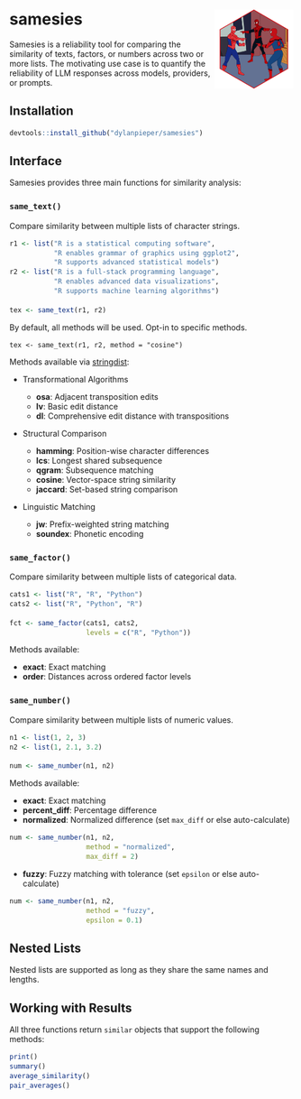 # samesies <img src="man/figures/samesies-hex.png" align="right" width="140"/>

Samesies is a reliability tool for comparing the similarity of texts, factors, or numbers across two or more lists. The motivating use case is to quantify the reliability of LLM responses across models, providers, or prompts.

## Installation

``` r
devtools::install_github("dylanpieper/samesies")
```

## Interface

Samesies provides three main functions for similarity analysis:

### `same_text()`

Compare similarity between multiple lists of character strings.

``` r
r1 <- list("R is a statistical computing software", 
           "R enables grammar of graphics using ggplot2", 
           "R supports advanced statistical models")
r2 <- list("R is a full-stack programming language",
           "R enables advanced data visualizations", 
           "R supports machine learning algorithms")

tex <- same_text(r1, r2)
```

By default, all methods will be used. Opt-in to specific methods.

```         
tex <- same_text(r1, r2, method = "cosine")
```

Methods available via [stringdist](https://github.com/markvanderloo/stringdist):

-   Transformational Algorithms

    -   **osa**: Adjacent transposition edits
    -   **lv**: Basic edit distance
    -   **dl**: Comprehensive edit distance with transpositions

-   Structural Comparison

    -   **hamming**: Position-wise character differences
    -   **lcs**: Longest shared subsequence
    -   **qgram**: Subsequence matching
    -   **cosine**: Vector-space string similarity
    -   **jaccard**: Set-based string comparison

-   Linguistic Matching

    -   **jw**: Prefix-weighted string matching
    -   **soundex**: Phonetic encoding

### `same_factor()`

Compare similarity between multiple lists of categorical data.

``` r
cats1 <- list("R", "R", "Python")
cats2 <- list("R", "Python", "R")

fct <- same_factor(cats1, cats2, 
                   levels = c("R", "Python"))
```

Methods available:

-   **exact**: Exact matching
-   **order**: Distances across ordered factor levels

### `same_number()`

Compare similarity between multiple lists of numeric values.

``` r
n1 <- list(1, 2, 3)
n2 <- list(1, 2.1, 3.2)

num <- same_number(n1, n2)
```

Methods available:

-   **exact**: Exact matching
-   **percent_diff**: Percentage difference
-   **normalized**: Normalized difference (set `max_diff` or else auto-calculate)

``` r
num <- same_number(n1, n2, 
                   method = "normalized", 
                   max_diff = 2)
```

-   **fuzzy**: Fuzzy matching with tolerance (set `epsilon` or else auto-calculate)

``` r
num <- same_number(n1, n2, 
                   method = "fuzzy", 
                   epsilon = 0.1)
```

## Nested Lists

Nested lists are supported as long as they share the same names and lengths.

## Working with Results

All three functions return `similar` objects that support the following methods:

``` r
print()
summary()
average_similarity()
pair_averages()
```
